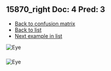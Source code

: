 ## 15870_right Doc: 4 Pred: 3
- [Back to confusion matrix](https://github.com/juliandewit/kaggle_retinopathy/blob/master/matrix.md)
- [Back to list](https://github.com/juliandewit/kaggle_retinopathy/blob/master/lists/43/list.md)
- [Next example in list](https://github.com/juliandewit/kaggle_retinopathy/blob/master/lists/43/16/16007_right.md)

![Eye](https://retinopaty.blob.core.windows.net/size1024/15870_right_4.jpeg)

### 

![Eye]()
